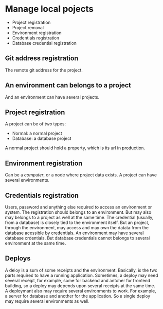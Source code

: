 # Manage local pojects

* Project registration
* Project removal
* Environment registration
* Credentials registration
* Database credential registration

## Git address registration

The remote git address for the project.

## An environment can belongs to a project

And an environment can have several projects.

## Project registration

A project can be of two types:

* Normal: a normal project
* Database: a database project

A normal project should hold a property, which is its url in production.

## Environment registration

Can be a *computer*, or a node where project data exists. A project can have several environments.

## Credentials registration

Users, password and anything else required to access an environment or system. The registration should belongs to an environment. But may also may belongs to a project as well at the same time. The credential (usually, from a database) is closely tied to the environment itself. But an project, through the environment, may access and may own the datata from the database acessible by credentials. An environment may have several database crdentials. But database credentials cannot belongs to several environment at the same time.

## Deploys

A deloy is a sum of some receipts and the environment. Basically, is the two parts required to have a running application. Sometimes, a deploy may need several receipt, for example, some for backend and antoher for frontend building, so a deploy may depends upon several receipts at the same time. A deploymant also may require several environments to work. For example, a server for database and another for the application. So a single deploy may require several environments as well.
